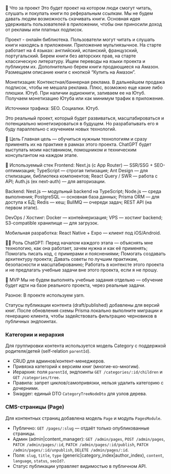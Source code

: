 📌 Что за проект
Это будет проект на котором люди смогут читать, слушать и покупать книги по реферальным ссылкам. Мы не будем давать людям возможность скачивать книги. Основная идея удерживать пользователей в приложении, чтобы они приносили доход от рекламы или платных подписок.

Проект - онлайн библиотека. Пользователи могут читать и слушать книги находясь в приложении.
Приложение мультиязычное. На старте работает на 4 языках: английский, испанский, французский, португальский.
Берем книги без авторских прав, на старте классическую литературу. Ищем переводы на языки проекта и публикуем их.
Дополнительно берем книги продающиеся на Амазон. Размещаем описание книги с кнопкой “Купить на Амазон”.

Монетизация:
Контекстная/баннерная реклама.
В дальнейшем продажа подписок, чтобы не мешала реклама. Плюс, возможно еще какие либо плюшки.
Ютуб. При наличии аудиокниги, заливаем ее на Ютуб. Получаем монетизацию Ютуба или как минимум трафик в приложение.

Источники трафика:
SEO.
Социалки.
Ютуб.

Это реальный проект, который будет развиваться, масштабироваться и потенциально монетизироваться в будущем. Но разрабатывать его я буду параллельно с изучением новых технологий.

🎯 Цель
Главная цель — обучиться нужным технологиям и сразу применять их на практике в рамках этого проекта.
ChatGPT будет выступать моим наставником, помощником и техническим консультантом на каждом этапе.

🧱 Используемый стек
Frontend:
Next.js (с App Router) — SSR/SSG + SEO-оптимизация;
TypeScript — строгая типизация;
Ant Design — для стилизации, библиотека компонентов;
React Query / SWR — работа с API;
Auth.js (ex next-auth) — для авторизации.

Backend:
Nest.js — модульный backend на TypeScript;
Node.js — среда выполнения;
PostgreSQL — основная база данных;
Prisma ORM — для доступа к БД;
Redis — кеш;
BullMQ — очереди задач;
REST API (на первом этапе).

DevOps / Хостинг:
Docker — контейнеризация;
VPS — хостинг backend;
S3-compatible хранилище — для загрузок.

Мобильная разработка:
React Native + Expo — клиент под iOS/Android.

🧑‍🏫 Роль ChatGPT:
Перед началом каждого этапа — объяснять мне технологию, как она работает, зачем нужна и как её применять;
Помогать писать код, с примерами и пояснениями;
Помогать создавать архитектуру проекта;
Давать советы по лучшим практикам, безопасности и масштабированию;
Работать в контексте этого проекта и не предлагать учебные задачи вне этого проекта, если я не прошу.

🧩 MVP
Мы не будем выполнять учебные задания отдельно — обучение будет идти на базе реального проекта, через реальные задачи.

Разное:
В проекте используем yarn.

Статусы публикации контента (draft/published) добавлены для версий книг. После обновления схемы Prisma локально выполните миграции и генерацию клиента, чтобы задействовать фильтрацию черновиков в публичных эндпоинтах.

### Категории и иерархия

Для группировки контента используется модель Category с поддержкой родителя/детей (self-relation `parentId`).

- CRUD для админов/контент-менеджеров.
- Привязка категорий к версиям книг (многие-ко-многим).
- Иерархия: поля `parentId`, эндпоинты `GET /categories/:id/children` и `GET /categories/tree`.
- Правила: запрет циклов/самопривязки, нельзя удалить категорию с дочерними.
- Swagger: единый DTO `CategoryTreeNodeDto` для узлов дерева.

### CMS-страницы (Page)

Для контентных страниц добавлена модель `Page` и модуль `PagesModule`.

- Публично: `GET /pages/:slug` — отдаёт только опубликованные страницы.
- Админ (admin|content_manager): `GET /admin/pages`, `POST /admin/pages`, `PATCH /admin/pages/:id`, `PATCH /admin/pages/:id/publish`, `PATCH /admin/pages/:id/unpublish`, `DELETE /admin/pages/:id`.
- Поля: `slug`, `title`, `type` (generic|category_index|author_index), `content`, `language`, `status`, `seoId?`.
- Статус публикации управляет видимостью в публичном API.
